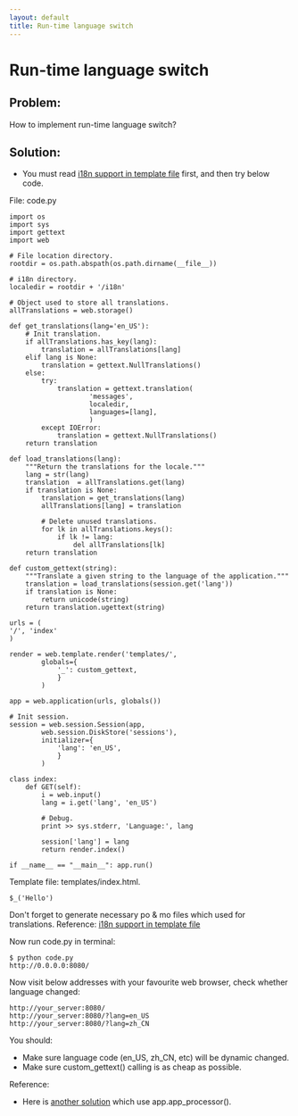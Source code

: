 ```yaml
---
layout: default
title: Run-time language switch
---
```


# Run-time language switch

## Problem:
How to implement run-time language switch?

## Solution:

 * You must read [i18n support in template file](i18n_support_in_template_file) first, and then try below code.

File: code.py

    import os
    import sys
    import gettext
    import web
    
    # File location directory.
    rootdir = os.path.abspath(os.path.dirname(__file__))
    
    # i18n directory.
    localedir = rootdir + '/i18n'
    
    # Object used to store all translations.
    allTranslations = web.storage()
    
    def get_translations(lang='en_US'):
        # Init translation.
        if allTranslations.has_key(lang):
            translation = allTranslations[lang]
        elif lang is None:
            translation = gettext.NullTranslations()
        else:
            try:
                translation = gettext.translation(
                        'messages',
                        localedir,
                        languages=[lang],
                        )
            except IOError:
                translation = gettext.NullTranslations()
        return translation
    
    def load_translations(lang):
        """Return the translations for the locale."""
        lang = str(lang)
        translation  = allTranslations.get(lang)
        if translation is None:
            translation = get_translations(lang)
            allTranslations[lang] = translation
    
            # Delete unused translations.
            for lk in allTranslations.keys():
                if lk != lang:
                    del allTranslations[lk]
        return translation
    
    def custom_gettext(string):
        """Translate a given string to the language of the application."""
        translation = load_translations(session.get('lang'))
        if translation is None:
            return unicode(string)
        return translation.ugettext(string)
    
    urls = (
    '/', 'index'
    )
    
    render = web.template.render('templates/',
            globals={
                '_': custom_gettext,
                }
            )
    
    app = web.application(urls, globals())
    
    # Init session.
    session = web.session.Session(app,
            web.session.DiskStore('sessions'),
            initializer={
                'lang': 'en_US',
                }
            )
    
    class index:
        def GET(self):
            i = web.input()
            lang = i.get('lang', 'en_US')

            # Debug.
            print >> sys.stderr, 'Language:', lang

            session['lang'] = lang
            return render.index()
    
    if __name__ == "__main__": app.run()


Template file: templates/index.html.

    $_('Hello')

Don't forget to generate necessary po & mo files which used for translations. Reference: [i18n support in template file](/i18n_support_in_template_file)

Now run code.py in terminal:

    $ python code.py
    http://0.0.0.0:8080/

Now visit below addresses with your favourite web browser, check whether language changed:

    http://your_server:8080/
    http://your_server:8080/?lang=en_US
    http://your_server:8080/?lang=zh_CN

You should:

 * Make sure language code (en_US, zh_CN, etc) will be dynamic changed.
 * Make sure custom_gettext() calling  is as cheap as possible.

Reference:

 * Here is [another solution](http://groups.google.com/group/webpy/browse_thread/thread/a215837aa30e8f80 ) which use app.app_processor().